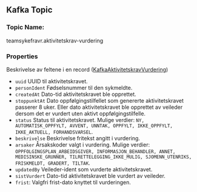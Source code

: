 ## Kafka Topic

### Topic Name:
teamsykefravr.aktivitetskrav-vurdering

### Properties

Beskrivelse av feltene i en record ([KafkaAktivitetskravVurdering](../../src/main/kotlin/no/nav/syfo/aktivitetskrav/kafka/KafkaAktivitetskravVurdering.kt))

* `uuid` UUID til aktivitetskravet.
* `personIdent` Fødselsnummer til den sykmeldte.
* `createdAt` Dato-tid aktivitetskravet ble opprettet.
* `stoppunktAt` Dato oppfølgingstilfellet som genererte aktivitetskravet passerer 8 uker. Eller dato aktivitetskravet ble opprettet av veileder dersom det er vurdert uten aktivt oppfølgingstilfelle.
* `status` Status til aktivitetskravet. Mulige verdier: `NY, AUTOMATISK_OPPFYLT, AVVENT, UNNTAK, OPPFYLT, IKKE_OPPFYLT, IKKE_AKTUELL, FORHANDSVARSEL`.
* `beskrivelse` Beskrivelse fritekst angitt i vurdering.
* `arsaker` Årsakskoder valgt i vurdering. Mulige verdier: `OPPFOLGINGSPLAN_ARBEIDSGIVER, INFORMASJON_BEHANDLER, ANNET, MEDISINSKE_GRUNNER, TILRETTELEGGING_IKKE_MULIG, SJOMENN_UTENRIKS, FRISKMELDT, GRADERT, TILTAK`.
* `updatedBy` Veileder-ident som vurderte aktivitetskravet.
* `sistVurdert` Dato-tid aktivitetskravet ble vurdert av veileder.
* `frist`: Valgfri frist-dato knyttet til vurderingen.
